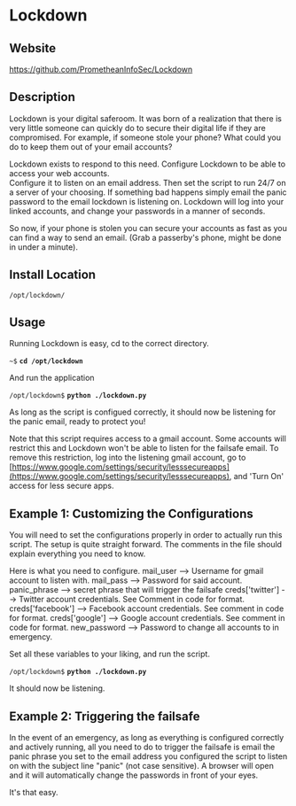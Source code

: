 Lockdown
=======

Website
-------

<https://github.com/PrometheanInfoSec/Lockdown>

Description
-----------

Lockdown is your digital saferoom.  It was born of a realization that 
there is very little someone can quickly do to secure their digital life
if they are compromised.  For example, if someone stole your phone?  What could
you do to keep them out of your email accounts?

Lockdown exists to respond to this need.  Configure Lockdown to be able to access your web accounts.  
Configure it to listen on an email address.
Then set the script to run 24/7 on a server of your choosing.  If something bad happens
simply email the panic password to the email lockdown is listening on.  Lockdown 
will log into your linked accounts, and change your passwords in a manner of seconds.

So now, if your phone is stolen you can secure your accounts as fast as you can
find a way to send an email.  (Grab a passerby's phone, might be done in under a minute).

Install Location
----------------

`/opt/lockdown/`

Usage
-----


Running Lockdown is easy, cd to the correct directory.

`~$` **`cd /opt/lockdown`**

And run the application

`/opt/lockdown$` **`python ./lockdown.py`**

As long as the script is configued correctly, it should now be listening
for the panic email, ready to protect you!

Note that this script requires access to a gmail account. Some accounts will restrict this and Lockdown won't be able to listen for the failsafe email. To remove this restriction, log into the listening gmail account, go to [https://www.google.com/settings/security/lesssecureapps](https://www.google.com/settings/security/lesssecureapps), and 'Turn On' access for less secure apps.

Example 1: Customizing the Configurations
-----------------------------------------
You will need to set the configurations properly in order to actually run this 
script.  The setup is quite straight forward.  The comments in the file
should explain everything you need to know.  

Here is what you need to configure.
mail_user --> Username for gmail account to listen with.
mail_pass --> Password for said account.
panic_phrase --> secret phrase that will trigger the failsafe
creds['twitter'] --> Twitter account credentials.  See Comment in code for format.
creds['facebook'] --> Facebook account credentials.  See comment in code for format.
creds['google'] --> Google account credentials.  See comment in code for format.
new_password --> Password to change all accounts to in emergency.

Set all these variables to your liking, and run the script.  

`/opt/lockdown$` **`python ./lockdown.py`**

It should now be listening.

Example 2: Triggering the failsafe
----------------------------------

In the event of an emergency, as long as everything is configured correctly
and actively running, all you need to do to trigger the failsafe is email the 
panic phrase you set to the email address you configured the script to listen on with the subject line "panic" (not case sensitive). A browser will open and it will automatically change the passwords in front of your eyes.

It's that easy.

